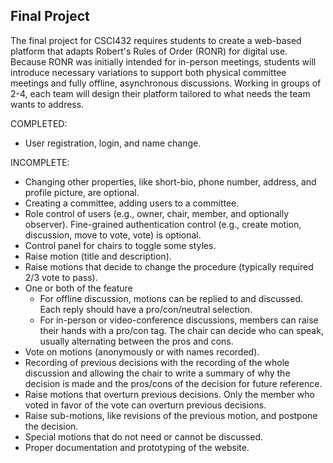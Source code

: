 ## Final Project

The final project for CSCI432 requires students to create a web-based platform that adapts Robert's Rules of Order (RONR) for digital use. Because RONR was initially intended for in-person meetings, students will introduce necessary variations to support both physical committee meetings and fully offline, asynchronous discussions. Working in groups of 2-4, each team will design their platform tailored to what needs the team wants to address.

COMPLETED:

- User registration, login, and name change.

INCOMPLETE:

- Changing other properties, like short-bio, phone number, address, and profile picture, are optional.
- Creating a committee, adding users to a committee.
- Role control of users (e.g., owner, chair, member, and optionally observer). Fine-grained authentication control (e.g., create motion, discussion, move to vote, vote) is optional.
- Control panel for chairs to toggle some styles.
- Raise motion (title and description).
- Raise motions that decide to change the procedure (typically required 2/3 vote to pass).
- One or both of the feature
  - For offline discussion, motions can be replied to and discussed. Each reply should have a pro/con/neutral selection.
  - For in-person or video-conference discussions, members can raise their hands with a pro/con tag. The chair can decide who can speak, usually alternating between the pros and cons.
- Vote on motions (anonymously or with names recorded).
- Recording of previous decisions with the recording of the whole discussion and allowing the chair to write a summary of why the decision is made and the pros/cons of the decision for future reference.
- Raise motions that overturn previous decisions. Only the member who voted in favor of the vote can overturn previous decisions.
- Raise sub-motions, like revisions of the previous motion, and postpone the decision.
- Special motions that do not need or cannot be discussed.
- Proper documentation and prototyping of the website.
